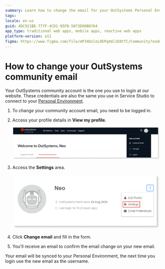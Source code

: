 ```yaml
---
summary: Learn how to change the email for your OutSystems Personal Environment and community account.
tags:
locale: en-us
guid: 4DC921BE-777F-4CD1-95FB-5073E00B8764
app_type: traditional web apps, mobile apps, reactive web apps
platform-version: o11
figma: https://www.figma.com/file/mP34OzloL9EPqXml1E0tfC/Community?node-id=1010:327
---
```


# How to change your OutSystems community email

Your OutSystems community account is the one you use to login at our website. These credentials are also the same you use in Service Studio to connect to your [Personal Environment](https://www.outsystems.com/Portal/Trial_Portal).

1. To change your community account email, you need to be logged in.
1. Access your profile details in **View my profile**.

    ![Screenshot showing the 'View my profile' option in the OutSystems Community dropdown menu.](images/change-community-pw-profile.png "OutSystems Community Profile Dropdown")

1. Access the **Settings** area.

    ![Screenshot highlighting the 'Settings' option in the OutSystems Community user profile.](images/change-community-pw-settings.png "OutSystems Community Profile Settings")

1. Click **Change email** and fill in the form.
1. You'll receive an email to confirm the email change on your new email. 

Your email will be synced to your Personal Environment, the next time you login use the new email as the username.
